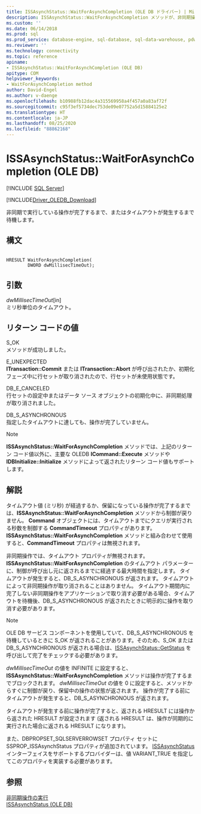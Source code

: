 ```yaml
---
title: ISSAsynchStatus::WaitForAsynchCompletion (OLE DB ドライバー) | Microsoft Docs
description: ISSAsynchStatus::WaitForAsynchCompletion メソッドが、非同期操作が完了するか OLE DB Driver for SQL Server でタイムアウトが発生するまで待機する方法について説明します。
ms.custom: ''
ms.date: 06/14/2018
ms.prod: sql
ms.prod_service: database-engine, sql-database, sql-data-warehouse, pdw
ms.reviewer: ''
ms.technology: connectivity
ms.topic: reference
apiname:
- ISSAsynchStatus::WaitForAsynchCompletion (OLE DB)
apitype: COM
helpviewer_keywords:
- WaitForAsynchCompletion method
author: David-Engel
ms.author: v-daenge
ms.openlocfilehash: b10988fb12dac4a315569958a4f457a0a83af72f
ms.sourcegitcommit: c95f3ef5734dec753de09e07752a5d15884125e2
ms.translationtype: HT
ms.contentlocale: ja-JP
ms.lasthandoff: 08/25/2020
ms.locfileid: "88862168"
---
```

# <a name="issasynchstatuswaitforasynchcompletion-ole-db"></a>ISSAsynchStatus::WaitForAsynchCompletion (OLE DB)
[!INCLUDE [SQL Server](../../../includes/applies-to-version/sql-asdb-asdbmi-asa-pdw.md)]

[!INCLUDE[Driver_OLEDB_Download](../../../includes/driver_oledb_download.md)]

  非同期で実行している操作が完了するまで、またはタイムアウトが発生するまで待機します。  
  
## <a name="syntax"></a>構文  
  
```  
  
HRESULT WaitForAsynchCompletion(   
        DWORD dwMillisecTimeOut);  
```  
  
## <a name="arguments"></a>引数  
 *dwMillisecTimeOut*[in]  
 ミリ秒単位のタイムアウト。  
  
## <a name="return-code-values"></a>リターン コードの値  
 S_OK  
 メソッドが成功しました。  
  
 E_UNEXPECTED  
 **ITransaction::Commit** または **ITransaction::Abort** が呼び出されたか、初期化フェーズ中に行セットが取り消されたので、行セットが未使用状態です。  
  
 DB_E_CANCELED  
 行セットの設定中またはデータ ソース オブジェクトの初期化中に、非同期処理が取り消されました。  
  
 DB_S_ASYNCHRONOUS  
 指定したタイムアウトに達しても、操作が完了していません。  
  
> [!NOTE]  
>  **ISSAsynchStatus::WaitForAsynchCompletion** メソッドでは、上記のリターン コード値以外に、主要な OLEDB **ICommand::Execute** メソッドや **IDBInitialize::Initialize** メソッドによって返されたリターン コード値もサポートします。  
  
## <a name="remarks"></a>解説  
 タイムアウト値 (ミリ秒) が経過するか、保留になっている操作が完了するまでは、**ISSAsynchStatus::WaitForAsynchCompletion** メソッドから制御が戻りません。 **Command** オブジェクトには、タイムアウトまでにクエリが実行される秒数を制御する **CommandTimeout** プロパティがあります。**ISSAsynchStatus::WaitForAsynchCompletion** メソッドと組み合わせて使用すると、**CommandTimeout** プロパティは無視されます。  
  
 非同期操作では、タイムアウト プロパティが無視されます。 **ISSAsynchStatus::WaitForAsynchCompletion** のタイムアウト パラメーターに、制御が呼び出し元に返されるまでに経過する最大時間を指定します。 タイムアウトが発生すると、DB_S_ASYNCHRONOUS が返されます。 タイムアウトによって非同期操作が取り消されることはありません。 タイムアウト期間内に完了しない非同期操作をアプリケーションで取り消す必要がある場合、タイムアウトを待機後、DB_S_ASYNCHRONOUS が返されたときに明示的に操作を取り消す必要があります。  
  
> [!NOTE]  
>  OLE DB サービス コンポーネントを使用していて、DB_S_ASYNCHRONOUS を待機しているときに S_OK が返されることがあります。そのため、S_OK または DB_S_ASYNCHRONOUS が返される場合は、[ISSAsynchStatus::GetStatus](../../oledb/ole-db-interfaces/issasynchstatus-getstatus-ole-db.md) を呼び出して完了をチェックする必要があります。  
  
 *dwMillisecTimeOut* の値を INFINITE に設定すると、**ISSAsynchStatus::WaitForAsynchCompletion** メソッドは操作が完了するまでブロックされます。 *dwMillisecTimeOut* の値を 0 に設定すると、メソッドからすぐに制御が戻り、保留中の操作の状態が返されます。 操作が完了する前にタイムアウトが発生すると、DB_S_ASYNCHRONOUS が返されます。  
  
 タイムアウトが発生する前に操作が完了すると、返される HRESULT には操作から返された HRESULT が設定されます (返される HRESULT は、操作が同期的に実行された場合に返される HRESULT になります)。  
  
 また、DBPROPSET_SQLSERVERROWSET プロパティ セットに SSPROP_ISSAsynchStatus プロパティが追加されています。 [ISSAsynchStatus](../../oledb/ole-db-interfaces/issasynchstatus-ole-db.md) インターフェイスをサポートするプロバイダーは、値 VARIANT_TRUE を指定してこのプロパティを実装する必要があります。  
  
## <a name="see-also"></a>参照  
 [非同期操作の実行](../../oledb/features/performing-asynchronous-operations.md)   
 [ISSAsynchStatus &#40;OLE DB&#41;](../../oledb/ole-db-interfaces/issasynchstatus-ole-db.md)  
  
  
